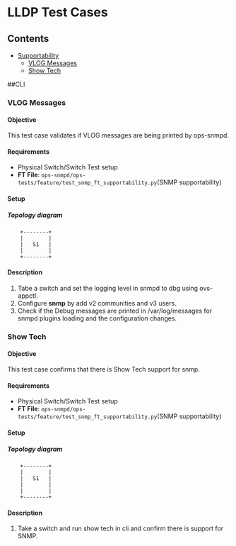 # LLDP Test Cases


## Contents



- [Supportability](#cli)
	- [VLOG Messages](#vlog-messages)
	- [Show Tech](#show-tech)

##CLI
### VLOG Messages
#### Objective
This test case validates if VLOG messages are being printed by ops-snmpd.
#### Requirements
- Physical Switch/Switch Test setup
- **FT File**: `ops-snmpd/ops-tests/feature/test_snmp_ft_supportability.py`(SNMP supportability)

#### Setup
##### Topology diagram
```ditaa
    +--------+
    |        |
    |   S1   |
    |        |
    +--------+
```

#### Description
1. Tabe a switch and set the logging level in snmpd to dbg using ovs-appctl.
2. Configure **snmp** by add v2 communities and v3 users.
3. Check if the Debug messages are printed in /var/log/messages for snmpd plugins loading and the configuration changes.

### Show Tech
#### Objective
This test case confirms that there is Show Tech support for snmp.
#### Requirements
- Physical Switch/Switch Test setup
- **FT File**: `ops-snmpd/ops-tests/feature/test_snmp_ft_supportability.py`(SNMP supportability)

#### Setup
##### Topology diagram
```ditaa
    +--------+
    |        |
    |   S1   |
    |        |
    |        |
    +--------+
```

#### Description
1. Take a switch and run show tech in cli and confirm there is support for SNMP.
